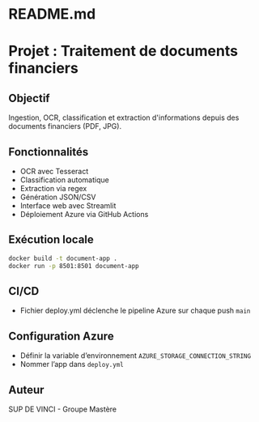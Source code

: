 # README.md
# Projet : Traitement de documents financiers

## Objectif
Ingestion, OCR, classification et extraction d'informations depuis des documents financiers (PDF, JPG).

## Fonctionnalités
- OCR avec Tesseract
- Classification automatique
- Extraction via regex
- Génération JSON/CSV
- Interface web avec Streamlit
- Déploiement Azure via GitHub Actions

## Exécution locale
```bash
docker build -t document-app .
docker run -p 8501:8501 document-app
```

## CI/CD
- Fichier deploy.yml déclenche le pipeline Azure sur chaque push `main`

## Configuration Azure
- Définir la variable d’environnement `AZURE_STORAGE_CONNECTION_STRING`
- Nommer l’app dans `deploy.yml`

## Auteur
SUP DE VINCI - Groupe Mastère

